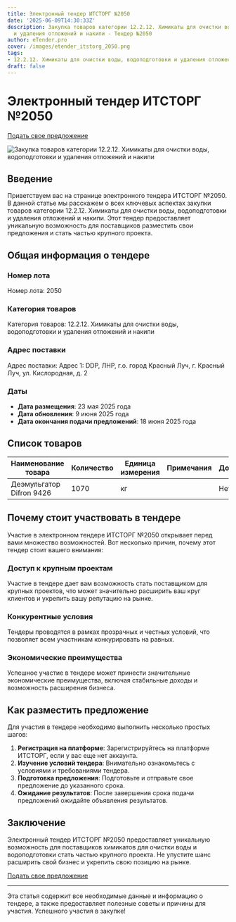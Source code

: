 ```yaml
---
title: Электронный тендер ИТСТОРГ №2050
date: '2025-06-09T14:30:33Z'
description: Закупка товаров категории 12.2.12. Химикаты для очистки воды, водоподготовки
  и удаления отложений и накипи - Тендер №2050
author: eTender.pro
cover: /images/etender_itstorg_2050.png
tags:
- 12.2.12. Химикаты для очистки воды, водоподготовки и удаления отложений и накипи
draft: false
---
```

# Электронный тендер ИТСТОРГ №2050

[Подать свое предложение](https://itstorg.ru/tender-2050?utm_source=etender)

![Закупка товаров категории 12.2.12. Химикаты для очистки воды, водоподготовки и удаления отложений и накипи](/images/etender_itstorg_2050.png)

## Введение

Приветствуем вас на странице электронного тендера ИТСТОРГ №2050. В данной статье мы расскажем о всех ключевых аспектах закупки товаров категории 12.2.12. Химикаты для очистки воды, водоподготовки и удаления отложений и накипи. Этот тендер предоставляет уникальную возможность для поставщиков разместить свои предложения и стать частью крупного проекта.

## Общая информация о тендере

### Номер лота
Номер лота: 2050

### Категория товаров
Категория товаров: 12.2.12. Химикаты для очистки воды, водоподготовки и удаления отложений и накипи

### Адрес поставки
Адрес поставки: Адрес 1: DDP, ЛНР, г.о. город Красный Луч, г. Красный Луч, ул. Кислородная, д. 2

### Даты
- **Дата размещения**: 23 мая 2025 года
- **Дата обновления**: 9 июня 2025 года
- **Дата окончания подачи предложений**: 18 июня 2025 года

## Список товаров

| Наименование товара | Количество | Единица измерения | Примечания | Доступность |
|---------------------|------------|-------------------|------------|--------------|
| Деэмульгатор Difron 9426 | 1070 | кг |  | Нет |

## Почему стоит участвовать в тендере

Участие в электронном тендере ИТСТОРГ №2050 открывает перед вами множество возможностей. Вот несколько причин, почему этот тендер стоит вашего внимания:

### Доступ к крупным проектам
Участие в тендере дает вам возможность стать поставщиком для крупных проектов, что может значительно расширить ваш круг клиентов и укрепить вашу репутацию на рынке.

### Конкурентные условия
Тендеры проводятся в рамках прозрачных и честных условий, что позволяет всем участникам конкурировать на равных.

### Экономические преимущества
Успешное участие в тендере может принести значительные экономические преимущества, включая стабильные доходы и возможность расширения бизнеса.

## Как разместить предложение

Для участия в тендере необходимо выполнить несколько простых шагов:

1. **Регистрация на платформе**: Зарегистрируйтесь на платформе ИТСТОРГ, если у вас еще нет аккаунта.
2. **Изучение условий тендера**: Внимательно ознакомьтесь с условиями и требованиями тендера.
3. **Подготовка предложения**: Подготовьте и отправьте свое предложение до указанного срока.
4. **Ожидание результатов**: После завершения срока подачи предложений ожидайте объявления результатов.

## Заключение

Электронный тендер ИТСТОРГ №2050 предоставляет уникальную возможность для поставщиков химикатов для очистки воды и водоподготовки стать частью крупного проекта. Не упустите шанс расширить свой бизнес и укрепить свою позицию на рынке.

[Подать свое предложение](https://itstorg.ru/tender-2050?utm_source=etender)

---

Эта статья содержит все необходимые данные и информацию о тендере, а также предоставляет полезные советы и причины для участия. Успешного участия в закупке!